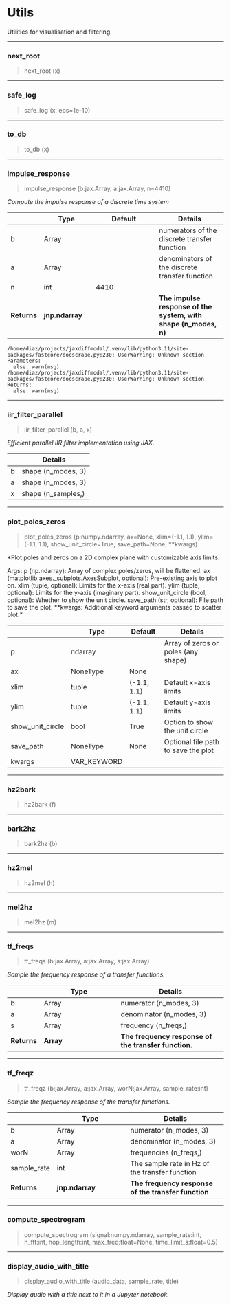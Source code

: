# Utils


<!-- WARNING: THIS FILE WAS AUTOGENERATED! DO NOT EDIT! -->

Utilities for visualisation and filtering.

------------------------------------------------------------------------

### next_root

>  next_root (x)

------------------------------------------------------------------------

### safe_log

>  safe_log (x, eps=1e-10)

------------------------------------------------------------------------

### to_db

>  to_db (x)

------------------------------------------------------------------------

### impulse_response

>  impulse_response (b:jax.Array, a:jax.Array, n=4410)

*Compute the impulse response of a discrete time system*

<table>
<colgroup>
<col style="width: 6%" />
<col style="width: 25%" />
<col style="width: 34%" />
<col style="width: 34%" />
</colgroup>
<thead>
<tr>
<th></th>
<th><strong>Type</strong></th>
<th><strong>Default</strong></th>
<th><strong>Details</strong></th>
</tr>
</thead>
<tbody>
<tr>
<td>b</td>
<td>Array</td>
<td></td>
<td>numerators of the discrete transfer function</td>
</tr>
<tr>
<td>a</td>
<td>Array</td>
<td></td>
<td>denominators of the discrete transfer function</td>
</tr>
<tr>
<td>n</td>
<td>int</td>
<td>4410</td>
<td></td>
</tr>
<tr>
<td><strong>Returns</strong></td>
<td><strong>jnp.ndarray</strong></td>
<td></td>
<td><strong>The impulse response of the system, with shape (n_modes,
n)</strong></td>
</tr>
</tbody>
</table>

    /home/diaz/projects/jaxdiffmodal/.venv/lib/python3.11/site-packages/fastcore/docscrape.py:230: UserWarning: Unknown section Parameters:
      else: warn(msg)
    /home/diaz/projects/jaxdiffmodal/.venv/lib/python3.11/site-packages/fastcore/docscrape.py:230: UserWarning: Unknown section Returns:
      else: warn(msg)

------------------------------------------------------------------------

### iir_filter_parallel

>  iir_filter_parallel (b, a, x)

*Efficient parallel IIR filter implementation using JAX.*

<table>
<thead>
<tr>
<th></th>
<th><strong>Details</strong></th>
</tr>
</thead>
<tbody>
<tr>
<td>b</td>
<td>shape (n_modes, 3)</td>
</tr>
<tr>
<td>a</td>
<td>shape (n_modes, 3)</td>
</tr>
<tr>
<td>x</td>
<td>shape (n_samples,)</td>
</tr>
</tbody>
</table>

------------------------------------------------------------------------

### plot_poles_zeros

>  plot_poles_zeros (p:numpy.ndarray, ax=None, xlim=(-1.1, 1.1), ylim=(-1.1,
>                        1.1), show_unit_circle=True, save_path=None, **kwargs)

\*Plot poles and zeros on a 2D complex plane with customizable axis
limits.

Args: p (np.ndarray): Array of complex poles/zeros, will be flattened.
ax (matplotlib.axes.\_subplots.AxesSubplot, optional): Pre-existing axis
to plot on. xlim (tuple, optional): Limits for the x-axis (real part).
ylim (tuple, optional): Limits for the y-axis (imaginary part).
show_unit_circle (bool, optional): Whether to show the unit circle.
save_path (str, optional): File path to save the plot. \*\*kwargs:
Additional keyword arguments passed to scatter plot.\*

<table>
<thead>
<tr>
<th></th>
<th><strong>Type</strong></th>
<th><strong>Default</strong></th>
<th><strong>Details</strong></th>
</tr>
</thead>
<tbody>
<tr>
<td>p</td>
<td>ndarray</td>
<td></td>
<td>Array of zeros or poles (any shape)</td>
</tr>
<tr>
<td>ax</td>
<td>NoneType</td>
<td>None</td>
<td></td>
</tr>
<tr>
<td>xlim</td>
<td>tuple</td>
<td>(-1.1, 1.1)</td>
<td>Default x-axis limits</td>
</tr>
<tr>
<td>ylim</td>
<td>tuple</td>
<td>(-1.1, 1.1)</td>
<td>Default y-axis limits</td>
</tr>
<tr>
<td>show_unit_circle</td>
<td>bool</td>
<td>True</td>
<td>Option to show the unit circle</td>
</tr>
<tr>
<td>save_path</td>
<td>NoneType</td>
<td>None</td>
<td>Optional file path to save the plot</td>
</tr>
<tr>
<td>kwargs</td>
<td>VAR_KEYWORD</td>
<td></td>
<td></td>
</tr>
</tbody>
</table>

------------------------------------------------------------------------

### hz2bark

>  hz2bark (f)

------------------------------------------------------------------------

### bark2hz

>  bark2hz (b)

------------------------------------------------------------------------

### hz2mel

>  hz2mel (h)

------------------------------------------------------------------------

### mel2hz

>  mel2hz (m)

------------------------------------------------------------------------

### tf_freqs

>  tf_freqs (b:jax.Array, a:jax.Array, s:jax.Array)

*Sample the frequency response of a transfer functions.*

<table>
<colgroup>
<col style="width: 9%" />
<col style="width: 38%" />
<col style="width: 52%" />
</colgroup>
<thead>
<tr>
<th></th>
<th><strong>Type</strong></th>
<th><strong>Details</strong></th>
</tr>
</thead>
<tbody>
<tr>
<td>b</td>
<td>Array</td>
<td>numerator (n_modes, 3)</td>
</tr>
<tr>
<td>a</td>
<td>Array</td>
<td>denominator (n_modes, 3)</td>
</tr>
<tr>
<td>s</td>
<td>Array</td>
<td>frequency (n_freqs,)</td>
</tr>
<tr>
<td><strong>Returns</strong></td>
<td><strong>Array</strong></td>
<td><strong>The frequency response of the transfer
function.</strong></td>
</tr>
</tbody>
</table>

------------------------------------------------------------------------

### tf_freqz

>  tf_freqz (b:jax.Array, a:jax.Array, worN:jax.Array, sample_rate:int)

*Sample the frequency response of the transfer functions.*

<table>
<colgroup>
<col style="width: 9%" />
<col style="width: 38%" />
<col style="width: 52%" />
</colgroup>
<thead>
<tr>
<th></th>
<th><strong>Type</strong></th>
<th><strong>Details</strong></th>
</tr>
</thead>
<tbody>
<tr>
<td>b</td>
<td>Array</td>
<td>numerator (n_modes, 3)</td>
</tr>
<tr>
<td>a</td>
<td>Array</td>
<td>denominator (n_modes, 3)</td>
</tr>
<tr>
<td>worN</td>
<td>Array</td>
<td>frequencies (n_freqs,)</td>
</tr>
<tr>
<td>sample_rate</td>
<td>int</td>
<td>The sample rate in Hz of the transfer function</td>
</tr>
<tr>
<td><strong>Returns</strong></td>
<td><strong>jnp.ndarray</strong></td>
<td><strong>The frequency response of the transfer
function</strong></td>
</tr>
</tbody>
</table>

------------------------------------------------------------------------

### compute_spectrogram

>  compute_spectrogram (signal:numpy.ndarray, sample_rate:int, n_fft:int,
>                           hop_length:int, max_freq:float=None,
>                           time_limit_s:float=0.5)

------------------------------------------------------------------------

### display_audio_with_title

>  display_audio_with_title (audio_data, sample_rate, title)

*Display audio with a title next to it in a Jupyter notebook.*
